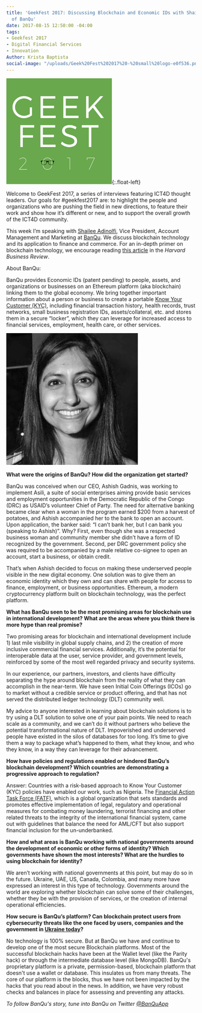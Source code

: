 ```yaml
---
title: 'GeekFest 2017: Discussing Blockchain and Economic IDs with Shailee Adinolfi
  of BanQu'
date: 2017-08-15 12:50:00 -04:00
tags:
- Geekfest 2017
- Digital Financial Services
- Innovation
Author: Krista Baptista
social-image: "/uploads/Geek%20Fest%202017%20-%20small%20logo-e0f536.png"
---
```


![geek fest logo](/uploads/geek%20fest%20smallest.jpg?download){:.float-left}

Welcome to GeekFest 2017, a series of interviews featuring ICT4D thought leaders. Our goals for #geekfest2017 are: to highlight the people and organizations who are pushing the field in new directions, to feature their work and show how it’s different or new, and to support the overall growth of the ICT4D community.

This week I’m speaking with [Shailee Adinolfi](http://www.banquapp.com/about/team/), Vice President, Account Management and Marketing at [BanQu](http://www.banquapp.com/). We discuss blockchain technology and its application to finance and commerce. For an in-depth primer on blockchain technology, we encourage reading [this article](https://hbr.org/2017/01/the-truth-about-blockchain) in the *Harvard Business Review*.

<!--more-->

About BanQu:

BanQu provides Economic IDs (patent pending) to people, assets, and organizations or businesses on an Ethereum platform (aka blockchain) linking them to the global economy. We bring together important information about a person or business to create a portable [Know Your Customer (KYC)](https://www.pwc.com/gx/en/financial-services/publications/assets/pwc-anti-money-laundering-2016.pdf), including financial transaction history, health records, trust networks, small business registration IDs, assets/collateral, etc. and stores them in a secure “locker”, which they can leverage for increased access to financial services, employment, health care, or other services.

![Shailee-Adinolfi-350x350.jpg](/uploads/Shailee-Adinolfi-350x350.jpg)

**What were the origins of BanQu? How did the organization get started?**

BanQu was conceived when our CEO, Ashish Gadnis, was working to implement Asili, a suite of social enterprises aiming provide basic services and employment opportunities in the Democratic Republic of the Congo (DRC) as USAID’s volunteer Chief of Party. The need for alternative banking became clear when a woman in the program earned $200 from a harvest of potatoes, and Ashish accompanied her to the bank to open an account. Upon application, the banker said: “I can’t bank her, but I can bank you (speaking to Ashish)”. Why? First, even though she was a respected business woman and community member she didn’t have a form of ID recognized by the government. Second, per DRC government policy she was required to be accompanied by a male relative co-signee to open an account, start a business, or obtain credit.

That’s when Ashish decided to focus on making these underserved people visible in the new digital economy. One solution was to give them an economic identity which they own and can share with people for access to finance, employment, or business opportunities. Ethereum, a modern cryptocurrency platform built on blockchain technology, was the perfect platform.

**What has BanQu seen to be the most promising areas for blockchain use in international development? What are the areas where you think there is more hype than real promise?**

Two promising areas for blockchain and international development include 1) last mile visibility in global supply chains, and 2) the creation of more inclusive commercial financial services. Additionally, it’s the potential for interoperable data at the user, service provider, and government levels, reinforced by some of the most well regarded privacy and security systems.

In our experience, our partners, investors, and clients have difficulty separating the hype around blockchain from the reality of what they can accomplish in the near-term.  We have seen Initial Coin Offerings (ICOs) go to market without a credible service or product offering, and that has not served the distributed ledger technology (DLT) community well.

My advice to anyone interested in learning about blockchain solutions is to try using a DLT solution to solve one of your pain points. We need to reach scale as a community, and we can’t do it without partners who believe the potential transformational nature of DLT. Impoverished and underserved people have existed in the silos of databases for too long. It’s time to give them a way to package what’s happened to them, what they know, and who they know, in a way they can leverage for their advancement.

**How have policies and regulations enabled or hindered BanQu’s blockchain development?  Which countries are demonstrating a progressive approach to regulation?**

Answer: Countries with a risk-based approach to Know Your Customer (KYC) policies have enabled our work, such as Nigeria. The [Financial Action Task Force (FATF)](http://www.fatf-gafi.org/), which is a global organization that sets standards and promotes effective implementation of legal, regulatory and operational measures for combating money laundering, terrorist financing and other related threats to the integrity of the international financial system, came out with guidelines that balance the need for AML/CFT but also support financial inclusion for the un-underbanked.

**How and what areas is BanQu working with national governments around the development of economic or other forms of identity? Which governments have shown the most interests? What are the hurdles to using blockchain for identity?**

We aren’t working with national governments at this point, but may do so in the future. Ukraine, UAE, US, Canada, Colombia, and many more have expressed an interest in this type of technology. Governments around the world are exploring whether blockchain can solve some of their challenges, whether they be with the provision of services, or the creation of internal operational efficiencies.

**How secure is BanQu’s platform?  Can blockchain protect users from cybersecurity threats like the one faced by users, companies and the government in [Ukraine today](http://www.techrepublic.com/article/ukraine-is-a-test-bed-for-global-cyberattacks-that-will-target-major-infrastructure/)?**

No technology is 100% secure. But at BanQu we have and continue to develop one of the most secure Blockchain platforms. Most of the successful blockchain hacks have been at the Wallet level (like the Parity hack) or through the intermediate database level (like MongoDB). BanQu's proprietary platform is a private, permission-based, blockchain platform that doesn't use a wallet or database. This insulates us from many threats. The core of our platform is the blocks, thus we have not been impacted by the hacks that you read about in the news. In addition, we have very robust checks and balances in place for assessing and preventing any attacks.

*To follow BanQu's story, tune into BanQu on Twitter [@BanQuApp](https://twitter.com/banquapp?lang=en)*